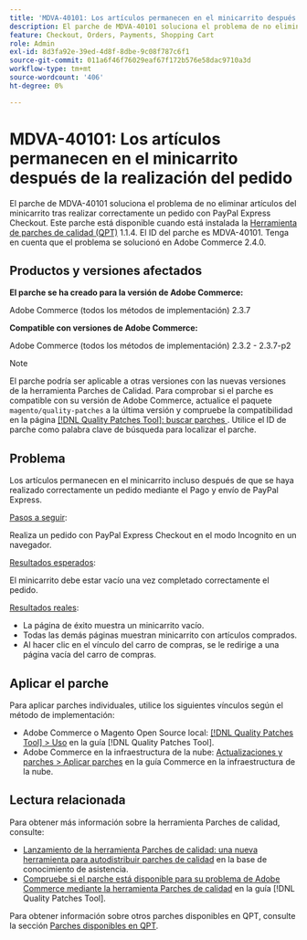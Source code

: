 ```yaml
---
title: 'MDVA-40101: Los artículos permanecen en el minicarrito después de la realización del pedido'
description: El parche de MDVA-40101 soluciona el problema de no eliminar artículos del minicarrito tras realizar correctamente un pedido con PayPal Express Checkout. Este parche está disponible cuando está instalada la [Quality Patches Tool (QPT)](https://experienceleague.adobe.com/es/docs/commerce-operations/tools/quality-patches-tool/quality-patches-tool-to-self-serve-quality-patches) 1.1.4. El ID del parche es MDVA-40101. Tenga en cuenta que el problema se solucionó en Adobe Commerce 2.4.0.
feature: Checkout, Orders, Payments, Shopping Cart
role: Admin
exl-id: 8d3fa92e-39ed-4d8f-8dbe-9c08f787c6f1
source-git-commit: 011a6f46f76029eaf67f172b576e58dac9710a3d
workflow-type: tm+mt
source-wordcount: '406'
ht-degree: 0%

---
```


# MDVA-40101: Los artículos permanecen en el minicarrito después de la realización del pedido

El parche de MDVA-40101 soluciona el problema de no eliminar artículos del minicarrito tras realizar correctamente un pedido con PayPal Express Checkout. Este parche está disponible cuando está instalada la [Herramienta de parches de calidad (QPT)](https://experienceleague.adobe.com/es/docs/commerce-operations/tools/quality-patches-tool/quality-patches-tool-to-self-serve-quality-patches) 1.1.4. El ID del parche es MDVA-40101. Tenga en cuenta que el problema se solucionó en Adobe Commerce 2.4.0.

## Productos y versiones afectados

**El parche se ha creado para la versión de Adobe Commerce:**

Adobe Commerce (todos los métodos de implementación) 2.3.7

**Compatible con versiones de Adobe Commerce:**

Adobe Commerce (todos los métodos de implementación) 2.3.2 - 2.3.7-p2

>[!NOTE]
>
>El parche podría ser aplicable a otras versiones con las nuevas versiones de la herramienta Parches de Calidad. Para comprobar si el parche es compatible con su versión de Adobe Commerce, actualice el paquete `magento/quality-patches` a la última versión y compruebe la compatibilidad en la página [[!DNL Quality Patches Tool]: buscar parches ](https://experienceleague.adobe.com/es/docs/commerce-operations/tools/quality-patches-tool/quality-patches-tool-to-self-serve-quality-patches). Utilice el ID de parche como palabra clave de búsqueda para localizar el parche.

## Problema

Los artículos permanecen en el minicarrito incluso después de que se haya realizado correctamente un pedido mediante el Pago y envío de PayPal Express.

<u>Pasos a seguir</u>:

Realiza un pedido con PayPal Express Checkout en el modo Incognito en un navegador.

<u>Resultados esperados</u>:

El minicarrito debe estar vacío una vez completado correctamente el pedido.

<u>Resultados reales</u>:

* La página de éxito muestra un minicarrito vacío.
* Todas las demás páginas muestran minicarrito con artículos comprados.
* Al hacer clic en el vínculo del carro de compras, se le redirige a una página vacía del carro de compras.

## Aplicar el parche

Para aplicar parches individuales, utilice los siguientes vínculos según el método de implementación:

* Adobe Commerce o Magento Open Source local: [[!DNL Quality Patches Tool] > Uso](/help/tools/quality-patches-tool/usage.md) en la guía [!DNL Quality Patches Tool].
* Adobe Commerce en la infraestructura de la nube: [Actualizaciones y parches > Aplicar parches](https://experienceleague.adobe.com/docs/commerce-cloud-service/user-guide/develop/upgrade/apply-patches.html?lang=es) en la guía Commerce en la infraestructura de la nube.

## Lectura relacionada

Para obtener más información sobre la herramienta Parches de calidad, consulte:

* [Lanzamiento de la herramienta Parches de calidad: una nueva herramienta para autodistribuir parches de calidad](https://experienceleague.adobe.com/es/docs/commerce-operations/tools/quality-patches-tool/quality-patches-tool-to-self-serve-quality-patches) en la base de conocimiento de asistencia.
* [Compruebe si el parche está disponible para su problema de Adobe Commerce mediante la herramienta Parches de calidad](/help/tools/quality-patches-tool/patches-available-in-qpt/check-patch-for-magento-issue-with-magento-quality-patches.md) en la guía [!DNL Quality Patches Tool].

Para obtener información sobre otros parches disponibles en QPT, consulte la sección [Parches disponibles en QPT](https://experienceleague.adobe.com/tools/commerce-quality-patches/index.html?lang=es).
